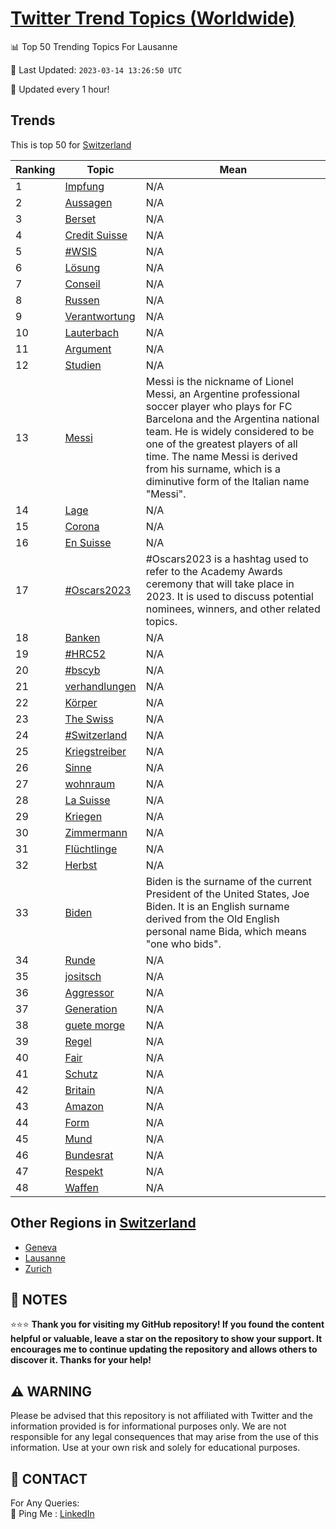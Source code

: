 [Twitter Trend Topics (Worldwide)](https://github.com/ErcinDedeoglu/Twitter-Trend-Topics)
==========


📊 Top 50 Trending Topics For Lausanne

📆 Last Updated: `2023-03-14 13:26:50 UTC`

🔧 Updated every 1 hour!


## Trends

This is top 50 for [Switzerland](</Switzerland>)

| Ranking | Topic | Mean |
| ------- | ------------ | ------------ |
| 1 | [Impfung](http://twitter.com/search?q=Impfung) | N/A |
| 2 | [Aussagen](http://twitter.com/search?q=Aussagen) | N/A |
| 3 | [Berset](http://twitter.com/search?q=Berset) | N/A |
| 4 | [Credit Suisse](http://twitter.com/search?q=Credit+Suisse) | N/A |
| 5 | [#WSIS](http://twitter.com/search?q=%23WSIS) | N/A |
| 6 | [Lösung](http://twitter.com/search?q=L%c3%b6sung) | N/A |
| 7 | [Conseil](http://twitter.com/search?q=Conseil) | N/A |
| 8 | [Russen](http://twitter.com/search?q=Russen) | N/A |
| 9 | [Verantwortung](http://twitter.com/search?q=Verantwortung) | N/A |
| 10 | [Lauterbach](http://twitter.com/search?q=Lauterbach) | N/A |
| 11 | [Argument](http://twitter.com/search?q=Argument) | N/A |
| 12 | [Studien](http://twitter.com/search?q=Studien) | N/A |
| 13 | [Messi](http://twitter.com/search?q=Messi) | Messi is the nickname of Lionel Messi, an Argentine professional soccer player who plays for FC Barcelona and the Argentina national team. He is widely considered to be one of the greatest players of all time. The name Messi is derived from his surname, which is a diminutive form of the Italian name "Messi". |
| 14 | [Lage](http://twitter.com/search?q=Lage) | N/A |
| 15 | [Corona](http://twitter.com/search?q=Corona) | N/A |
| 16 | [En Suisse](http://twitter.com/search?q=En+Suisse) | N/A |
| 17 | [#Oscars2023](http://twitter.com/search?q=%23Oscars2023) | #Oscars2023 is a hashtag used to refer to the Academy Awards ceremony that will take place in 2023. It is used to discuss potential nominees, winners, and other related topics. |
| 18 | [Banken](http://twitter.com/search?q=Banken) | N/A |
| 19 | [#HRC52](http://twitter.com/search?q=%23HRC52) | N/A |
| 20 | [#bscyb](http://twitter.com/search?q=%23bscyb) | N/A |
| 21 | [verhandlungen](http://twitter.com/search?q=verhandlungen) | N/A |
| 22 | [Körper](http://twitter.com/search?q=K%c3%b6rper) | N/A |
| 23 | [The Swiss](http://twitter.com/search?q=The+Swiss) | N/A |
| 24 | [#Switzerland](http://twitter.com/search?q=%23Switzerland) | N/A |
| 25 | [Kriegstreiber](http://twitter.com/search?q=Kriegstreiber) | N/A |
| 26 | [Sinne](http://twitter.com/search?q=Sinne) | N/A |
| 27 | [wohnraum](http://twitter.com/search?q=wohnraum) | N/A |
| 28 | [La Suisse](http://twitter.com/search?q=La+Suisse) | N/A |
| 29 | [Kriegen](http://twitter.com/search?q=Kriegen) | N/A |
| 30 | [Zimmermann](http://twitter.com/search?q=Zimmermann) | N/A |
| 31 | [Flüchtlinge](http://twitter.com/search?q=Fl%c3%bcchtlinge) | N/A |
| 32 | [Herbst](http://twitter.com/search?q=Herbst) | N/A |
| 33 | [Biden](http://twitter.com/search?q=Biden) | Biden is the surname of the current President of the United States, Joe Biden. It is an English surname derived from the Old English personal name Bida, which means "one who bids". |
| 34 | [Runde](http://twitter.com/search?q=Runde) | N/A |
| 35 | [jositsch](http://twitter.com/search?q=jositsch) | N/A |
| 36 | [Aggressor](http://twitter.com/search?q=Aggressor) | N/A |
| 37 | [Generation](http://twitter.com/search?q=Generation) | N/A |
| 38 | [guete morge](http://twitter.com/search?q=guete+morge) | N/A |
| 39 | [Regel](http://twitter.com/search?q=Regel) | N/A |
| 40 | [Fair](http://twitter.com/search?q=Fair) | N/A |
| 41 | [Schutz](http://twitter.com/search?q=Schutz) | N/A |
| 42 | [Britain](http://twitter.com/search?q=Britain) | N/A |
| 43 | [Amazon](http://twitter.com/search?q=Amazon) | N/A |
| 44 | [Form](http://twitter.com/search?q=Form) | N/A |
| 45 | [Mund](http://twitter.com/search?q=Mund) | N/A |
| 46 | [Bundesrat](http://twitter.com/search?q=Bundesrat) | N/A |
| 47 | [Respekt](http://twitter.com/search?q=Respekt) | N/A |
| 48 | [Waffen](http://twitter.com/search?q=Waffen) | N/A |



## Other Regions in [Switzerland](</Switzerland>)

* [Geneva](</Switzerland/Geneva.md>)
* [Lausanne](</Switzerland/Lausanne.md>)
* [Zurich](</Switzerland/Zurich.md>)



## 📝 NOTES

⭐⭐⭐ **Thank you for visiting my GitHub repository! If you found the content helpful or valuable, leave a star on the repository to show your support. It encourages me to continue updating the repository and allows others to discover it. Thanks for your help!**


## ⚠️ WARNING

Please be advised that this repository is not affiliated with Twitter and the information provided is for informational purposes only. We are not responsible for any legal consequences that may arise from the use of this information. Use at your own risk and solely for educational purposes.


## 📨 CONTACT

 For Any Queries:  
            🏓 Ping Me : [LinkedIn](https://www.linkedin.com/in/ercindedeoglu/)

